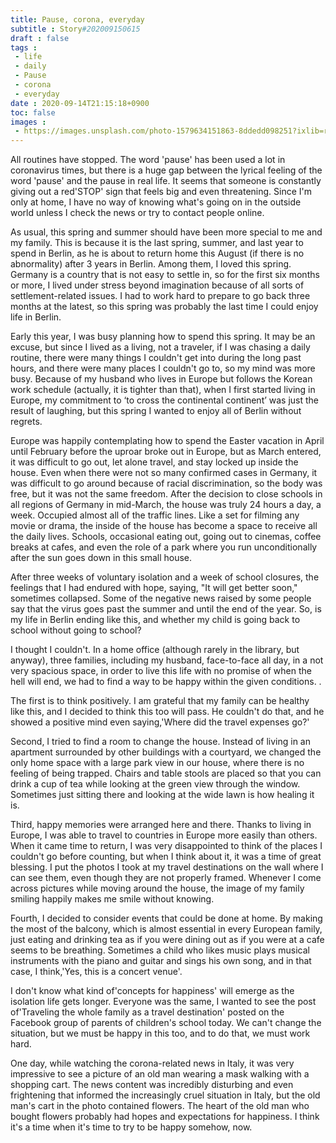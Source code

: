 ```yaml
---
title: Pause, corona, everyday
subtitle : Story#202009150615
draft : false
tags :
 - life
 - daily
 - Pause
 - corona
 - everyday
date : 2020-09-14T21:15:18+0900
toc: false
images : 
 - https://images.unsplash.com/photo-1579634151863-8ddedd098251?ixlib=rb-1.2.1&q=80&fm=jpg&crop=entropy&cs=tinysrgb&w=1080&fit=max&ixid=eyJhcHBfaWQiOjE1NTU0OX0
---
```


All routines have stopped. The word 'pause' has been used a lot in coronavirus times, but there is a huge gap between the lyrical feeling of the word 'pause' and the pause in real life. It seems that someone is constantly giving out a red'STOP' sign that feels big and even threatening. Since I'm only at home, I have no way of knowing what's going on in the outside world unless I check the news or try to contact people online.  

As usual, this spring and summer should have been more special to me and my family. This is because it is the last spring, summer, and last year to spend in Berlin, as he is about to return home this August (if there is no abnormality) after 3 years in Berlin. Among them, I loved this spring. Germany is a country that is not easy to settle in, so for the first six months or more, I lived under stress beyond imagination because of all sorts of settlement-related issues. I had to work hard to prepare to go back three months at the latest, so this spring was probably the last time I could enjoy life in Berlin.  

Early this year, I was busy planning how to spend this spring. It may be an excuse, but since I lived as a living, not a traveler, if I was chasing a daily routine, there were many things I couldn't get into during the long past hours, and there were many places I couldn't go to, so my mind was more busy. Because of my husband who lives in Europe but follows the Korean work schedule (actually, it is tighter than that), when I first started living in Europe, my commitment to ‘to cross the continental continent’ was just the result of laughing, but this spring I wanted to enjoy all of Berlin without regrets.  

Europe was happily contemplating how to spend the Easter vacation in April until February before the uproar broke out in Europe, but as March entered, it was difficult to go out, let alone travel, and stay locked up inside the house. Even when there were not so many confirmed cases in Germany, it was difficult to go around because of racial discrimination, so the body was free, but it was not the same freedom. After the decision to close schools in all regions of Germany in mid-March, the house was truly 24 hours a day, a week. Occupied almost all of the traffic lines. Like a set for filming any movie or drama, the inside of the house has become a space to receive all the daily lives. Schools, occasional eating out, going out to cinemas, coffee breaks at cafes, and even the role of a park where you run unconditionally after the sun goes down in this small house.  

After three weeks of voluntary isolation and a week of school closures, the feelings that I had endured with hope, saying, "It will get better soon," sometimes collapsed. Some of the negative news raised by some people say that the virus goes past the summer and until the end of the year. So, is my life in Berlin ending like this, and whether my child is going back to school without going to school?  

I thought I couldn't. In a home office (although rarely in the library, but anyway), three families, including my husband, face-to-face all day, in a not very spacious space, in order to live this life with no promise of when the hell will end, we had to find a way to be happy within the given conditions. .  

The first is to think positively. I am grateful that my family can be healthy like this, and I decided to think this too will pass. He couldn't do that, and he showed a positive mind even saying,'Where did the travel expenses go?'  

Second, I tried to find a room to change the house. Instead of living in an apartment surrounded by other buildings with a courtyard, we changed the only home space with a large park view in our house, where there is no feeling of being trapped. Chairs and table stools are placed so that you can drink a cup of tea while looking at the green view through the window. Sometimes just sitting there and looking at the wide lawn is how healing it is.  

Third, happy memories were arranged here and there. Thanks to living in Europe, I was able to travel to countries in Europe more easily than others. When it came time to return, I was very disappointed to think of the places I couldn't go before counting, but when I think about it, it was a time of great blessing. I put the photos I took at my travel destinations on the wall where I can see them, even though they are not properly framed. Whenever I come across pictures while moving around the house, the image of my family smiling happily makes me smile without knowing.  

Fourth, I decided to consider events that could be done at home. By making the most of the balcony, which is almost essential in every European family, just eating and drinking tea as if you were dining out as if you were at a cafe seems to be breathing. Sometimes a child who likes music plays musical instruments with the piano and guitar and sings his own song, and in that case, I think,'Yes, this is a concert venue'.  

I don't know what kind of'concepts for happiness' will emerge as the isolation life gets longer. Everyone was the same, I wanted to see the post of'Traveling the whole family as a travel destination' posted on the Facebook group of parents of children's school today. We can't change the situation, but we must be happy in this too, and to do that, we must work hard.  

One day, while watching the corona-related news in Italy, it was very impressive to see a picture of an old man wearing a mask walking with a shopping cart. The news content was incredibly disturbing and even frightening that informed the increasingly cruel situation in Italy, but the old man's cart in the photo contained flowers. The heart of the old man who bought flowers probably had hopes and expectations for happiness. I think it's a time when it's time to try to be happy somehow, now.  

